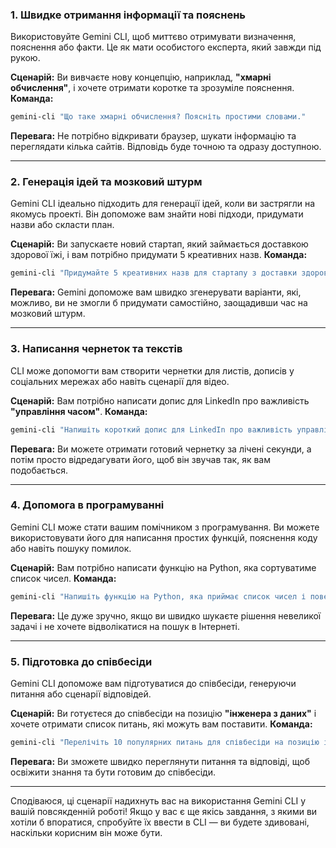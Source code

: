 ### 1. Швидке отримання інформації та пояснень

Використовуйте Gemini CLI, щоб миттєво отримувати визначення, пояснення або факти. Це як мати особистого експерта, який завжди під рукою.

**Сценарій:** Ви вивчаєте нову концепцію, наприклад, **"хмарні обчислення"**, і хочете отримати коротке та зрозуміле пояснення.
**Команда:**

```bash
gemini-cli "Що таке хмарні обчислення? Поясніть простими словами."
```

**Перевага:** Не потрібно відкривати браузер, шукати інформацію та переглядати кілька сайтів. Відповідь буде точною та одразу доступною.

-----

### 2. Генерація ідей та мозковий штурм

Gemini CLI ідеально підходить для генерації ідей, коли ви застрягли на якомусь проекті. Він допоможе вам знайти нові підходи, придумати назви або скласти план.

**Сценарій:** Ви запускаєте новий стартап, який займається доставкою здорової їжі, і вам потрібно придумати 5 креативних назв.
**Команда:**

```bash
gemini-cli "Придумайте 5 креативних назв для стартапу з доставки здорової їжі. Назви повинні бути короткими та такими, що запам'ятовуються."
```

**Перевага:** Gemini допоможе вам швидко згенерувати варіанти, які, можливо, ви не змогли б придумати самостійно, заощадивши час на мозковий штурм.

-----

### 3. Написання чернеток та текстів

CLI може допомогти вам створити чернетки для листів, дописів у соціальних мережах або навіть сценарії для відео.

**Сценарій:** Вам потрібно написати допис для LinkedIn про важливість **"управління часом"**.
**Команда:**

```bash
gemini-cli "Напишіть короткий допис для LinkedIn про важливість управління часом. Допис повинен містити 3 практичні поради."
```

**Перевага:** Ви можете отримати готовий чернетку за лічені секунди, а потім просто відредагувати його, щоб він звучав так, як вам подобається.

-----

### 4. Допомога в програмуванні

Gemini CLI може стати вашим помічником з програмування. Ви можете використовувати його для написання простих функцій, пояснення коду або навіть пошуку помилок.

**Сценарій:** Вам потрібно написати функцію на Python, яка сортуватиме список чисел.
**Команда:**

```bash
gemini-cli "Напишіть функцію на Python, яка приймає список чисел і повертає його відсортованим за зростанням."
```

**Перевага:** Це дуже зручно, якщо ви швидко шукаєте рішення невеликої задачі і не хочете відволікатися на пошук в Інтернеті.

-----

### 5. Підготовка до співбесіди

Gemini CLI допоможе вам підготуватися до співбесіди, генеруючи питання або сценарії відповідей.

**Сценарій:** Ви готуєтеся до співбесіди на позицію **"інженера з даних"** і хочете отримати список питань, які можуть вам поставити.
**Команда:**

```bash
gemini-cli "Перелічіть 10 популярних питань для співбесіди на позицію інженера з даних. Дайте коротку відповідь на кожне з них."
```

**Перевага:** Ви зможете швидко переглянути питання та відповіді, щоб освіжити знання та бути готовим до співбесіди.

-----

Сподіваюся, ці сценарії надихнуть вас на використання Gemini CLI у вашій повсякденній роботі! Якщо у вас є ще якісь завдання, з якими ви хотіли б впоратися, спробуйте їх ввести в CLI — ви будете здивовані, наскільки корисним він може бути.